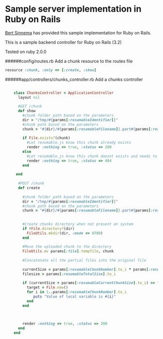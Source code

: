 # Sample server implementation in Ruby on Rails 

[Bert Sinnema](https://attaching.it) has provided this sample implementation for Ruby on Rails. 

This is a sample backend controller for Ruby on Rails (3.2)

Tested on ruby 2.0.0 

######config/routes.rb
Add a chunk resource to the routes file

```ruby 
resource :chunk, :only => [:create, :show]
```
######app/controllers/chunks_controller.rb
Add a chunks controller

```ruby
	
	class ChunksController < ApplicationController
	  layout nil
	  
	  #GET /chunk
	  def show
	    #chunk folder path based on the parameters
	    dir = "/tmp/#{params[:resumableIdentifier]}"
	    #chunk path based on the parameters
	    chunk = "#{dir}/#{params[:resumableFilename]}.part#{params[:resumableChunkNumber]}"
	
	    if File.exists?(chunk)
	      #Let resumable.js know this chunk already exists
	      render :nothing => true, :status => 200    
	    else
	      #Let resumable.js know this chunk doesnt exists and needs to be uploaded
	      render :nothing => true, :status => 404    
	    end
	    
	 end
	
	  #POST /chunk
	  def create
	
	    #chunk folder path based on the parameters
	    dir = "/tmp/#{params[:resumableIdentifier]}"
	    #chunk path based on the parameters
	    chunk = "#{dir}/#{params[:resumableFilename]}.part#{params[:resumableChunkNumber]}"
	
	
	    #Create chunks directory when not present on system
	    if !File.directory?(dir)
	      FileUtils.mkdir(dir, :mode => 0700)
	    end
	
	    #Move the uploaded chunk to the directory
	    FileUtils.mv params[:file].tempfile, chunk
	
	    #Concatenate all the partial files into the original file
	
	    currentSize = params[:resumableChunkNumber].to_i * params[:resumableChunkSize].to_i
	    filesize = params[:resumableTotalSize].to_i
	
	    if (currentSize + params[:resumableCurrentChunkSize].to_i) >= filesize
	      target = File.new()
	      for i in 1..params[:resumableChunkNumber].to_i
	         puts "Value of local variable is #{i}"
	      end      
	    end
	
	
	
	    render :nothing => true, :status => 200
	  end  
	end
```
